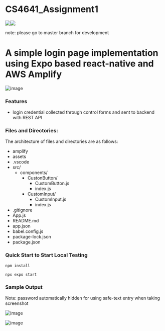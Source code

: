 # CS4641_Assignment1


<p align="left">
	<a href="https://docs.npmjs.com/cli/v9/commands/npm-version"><img img src="https://img.shields.io/badge/npm-9.4.0-green"/></a
  	<a href="https://nodejs.org/en/blog/release/v16.14.2/"><img img src="https://img.shields.io/badge/node-16.14.2-green"/></a>
 
note: please go to master branch for development
	
# A simple login page implementation using Expo based react-native and AWS Amplify

![image](https://user-images.githubusercontent.com/41597923/215315147-8eb2fb39-a5c4-4843-b1d2-1e9e5a4f19e6.png)
	

### Features
- login credential collected through control forms and sent to backend with REST API

### Files and Directories:

The architecture of files and directories are as follows:

* amplify
* assets
* .vscode
* src/
	*	components/
		*	CustonButton/
			* CustomButton.js
			* index.js
		*	CustomInput/
			* CustomInput.js
			* index.js
* .gitignore
* App.js
* README.md
* app.json
* babel.config.js
* package-lock.json
* package.json


### Quick Start to Start Local Testing

`npm install`
	
`npx expo start`

### Sample Output
	
Note: password automatically hidden for using safe-text entry when taking screenshot
	
![image](https://user-images.githubusercontent.com/41597923/215941419-536570e2-eaee-4c1c-9160-14d1e5c03067.png)
	
![image](https://user-images.githubusercontent.com/41597923/215941441-8a882f8e-ab85-4084-9504-4617f6901807.png)

